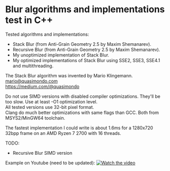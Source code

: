# Blur algorithms and implementations test in C++

Tested algorithms and implementations:
 * Stack Blur (from Anti-Grain Geometry 2.5 by Maxim Shemanarev).
 * Recursive Blur (from Anti-Grain Geometry 2.5 by Maxim Shemanarev).
 * My unoptimized implementation of Stack Blur.
 * My optimized implementations of Stack Blur using SSE2, SSE3, SSE4.1 and multithreading.

The Stack Blur algorithm was invented by Mario Klingemann.  
mario@quasimondo.com  
https://medium.com/@quasimondo  

Do not use SIMD versions with disabled compiler optimizations. They'll be too slow. Use at least -O1 optimization level.  
All tested versions use 32-bit pixel format.  
Clang do much better optimizations with same flags than GCC. Both from MSYS2/MinGW64 toolchain.  

The fastest implementation I could write is about 1.6ms for a 1280x720 32bpp frame on an AMD Ryzen 7 2700 with 16 threads.  

TODO:
 * Recursive Blur SIMD version 

Example on Youtube (need to be updated):
[![Watch the video](https://github.com/AntonSazonov/Blur_Test/blob/main/screenshot.png)](https://youtu.be/xsU6lKb5LRA)
